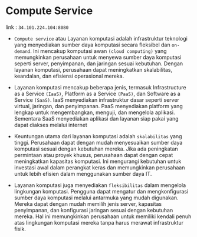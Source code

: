 # Compute Service

link : `34.101.224.104:8080`

- `Compute service` atau Layanan komputasi adalah infrastruktur teknologi yang menyediakan sumber daya komputasi secara fleksibel dan `on-demand`. Ini mencakup komputasi awan `(cloud computing)` yang memungkinkan perusahaan untuk menyewa sumber daya komputasi seperti server, penyimpanan, dan jaringan sesuai kebutuhan. Dengan layanan komputasi, perusahaan dapat meningkatkan skalabilitas, keandalan, dan efisiensi operasional mereka.

- Layanan komputasi mencakup beberapa jenis, termasuk Infrastructure as a Service `(IaaS)`, Platform as a Service `(PaaS)`, dan Software as a Service `(SaaS)`. IaaS menyediakan infrastruktur dasar seperti server virtual, jaringan, dan penyimpanan. PaaS menyediakan platform yang lengkap untuk mengembangkan, menguji, dan mengelola aplikasi. Sementara SaaS menyediakan aplikasi dan layanan siap pakai yang dapat diakses melalui internet

- Keuntungan utama dari layanan komputasi adalah `skalabilitas` yang tinggi. Perusahaan dapat dengan mudah menyesuaikan sumber daya komputasi sesuai dengan kebutuhan mereka. Jika ada peningkatan permintaan atau proyek khusus, perusahaan dapat dengan cepat meningkatkan kapasitas komputasi. Ini mengurangi kebutuhan untuk investasi awal dalam perangkat keras dan memungkinkan perusahaan untuk lebih efisien dalam menggunakan sumber daya IT.

- Layanan komputasi juga menyediakan `fleksibilitas` dalam mengelola lingkungan komputasi. Pengguna dapat mengatur dan mengkonfigurasi sumber daya komputasi melalui antarmuka yang mudah digunakan. Mereka dapat dengan mudah memilih jenis server, kapasitas penyimpanan, dan konfigurasi jaringan sesuai dengan kebutuhan mereka. Hal ini memungkinkan perusahaan untuk memiliki kendali penuh atas lingkungan komputasi mereka tanpa harus merawat infrastruktur fisik.
